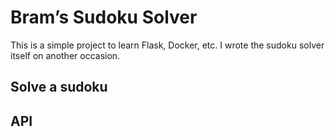# Bram’s Sudoku Solver

This is a simple project to learn Flask, Docker, etc. I wrote the sudoku solver itself on another occasion.

## Solve a sudoku

## API